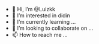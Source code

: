 - 👋 Hi, I’m @Luizkk
- 👀 I’m interested in didin
- 🌱 I’m currently learning ...
- 💞️ I’m looking to collaborate on ...
- 📫 How to reach me ...

<!---
Luizkk/Luizkk is a ✨ special ✨ repository because its `README.md` (this file) appears on your GitHub profile.
You can click the Preview link to take a look at your changes.
--->
